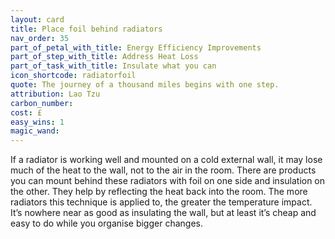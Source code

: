 ```yaml
---
layout: card
title: Place foil behind radiators
nav_order: 35
part_of_petal_with_title: Energy Efficiency Improvements
part_of_step_with_title: Address Heat Loss
part_of_task_with_title: Insulate what you can
icon_shortcode: radiatorfoil
quote: The journey of a thousand miles begins with one step.
attribution: Lao Tzu
carbon_number: 
cost: £
easy_wins: 1
magic_wand: 
---
```


<p>If a radiator is working well and mounted on a cold external wall, it may lose much of the heat to the wall, not to the air in the room. There are products you can mount behind these radiators with foil on one side and insulation on the other. They help by reflecting the heat back into the room. The more radiators this technique is applied to, the greater the temperature impact. It’s nowhere near as good as insulating the wall, but at least it’s cheap and easy to do while you organise bigger changes.</p> 
